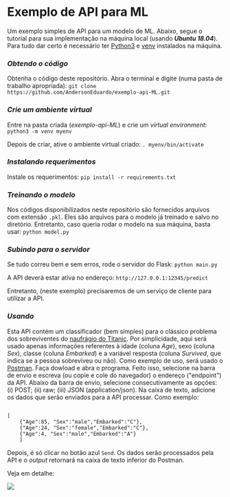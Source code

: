 # Exemplo de API para ML

Um exemplo simples de API para um modelo de ML. Abaixo, segue o tutorial para sua implementação na máquina local (usando **_Ubuntu 18.04_**). Para tudo dar certo é necessário ter [Python3](https://www.python.org/) e [venv](https://docs.python.org/3/library/venv.html) instalados na máquina.

### _Obtendo o código_

Obtenha o código deste repositório. Abra o terminal e digite (numa pasta de trabalho apropriada): `git clone https://github.com/AndersonEduardo/exemplo-api-ML.git`

### _Crie um ambiente virtual_

Entre na pasta criada (_exemplo-api-ML_) e crie um _virtual environment_: `python3 -m venv myenv`

Depois de criar, ative o ambiente virtual criado: `. myenv/bin/activate`

### _Instalando requerimentos_

Instale os requerimentos: `pip install -r requirements.txt`

### _Treinando o modelo_

Nos códigos disponibilizados neste repositório são fornecidos arquivos com extensão `.pkl`. Eles são arquivos para o modelo já treinado e salvo no diretório. Entretanto, caso queria rodar o modelo na sua máquina, basta usar: `python model.py`

### _Subindo para o servidor_

Se tudo correu bem e sem erros, rode o servidor do Flask: `python main.py`

A API deverá estar ativa no endereço: `http://127.0.0.1:12345/predict`

Entretanto, (neste exemplo) precisaremos de um serviço de cliente para utilizar a API.

### _Usando_

Esta API contém um classificador (bem simples) para o clássico problema dos sobreviventes do [naufrágio do Titanic](https://www.kaggle.com/samukaunt/titanic-passo-a-passo-com-8-modelos-ml-pt-br). Por simplicidade, aqui será usado apenas informações referentes à idade (coluna _Age_), sexo (coluna _Sex_), classe (coluna _Embarked_) e a variável resposta (coluna _Survived_, que indica se a pessoa sobreviveu ou não). Como exemplo de uso, será usado o [Postman](https://www.getpostman.com/). Faça dowload e abra o programa. Feito isso, selecione na barra de envio e escreva (ou copie e cole do navegador) o endereço ("endpoint") da API. Abaixo da barra de envio, selecione consecutivamente as opções: (i) POST; (ii) raw; (iii) JSON (application/json). Na caixa de texto, adicione os dados que serão enviados para a API processar. Como exemplo:

```

[
	{"Age":85, "Sex":"male","Embarked":"C"},
	{"Age":24, "Sex":"female","Embarked":"C"},
	{"Age":4, "Sex":"male","Embarked":"A"}
	]

```

Depois, é só clicar no botão azul `Send`. Os dados serão processados pela API e o _output_ retornará na caixa de texto inferior do Postman.

Veja em detalhe:

![](https://image.ibb.co/eCBKbe/Capture.jpg)




